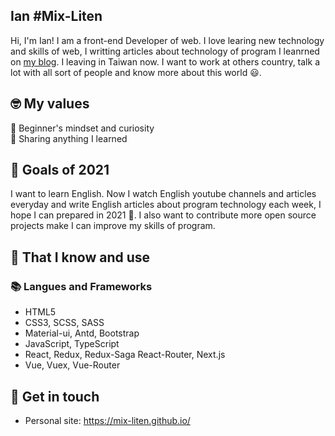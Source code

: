 <!--
  ## <img width="50px" src="https://raw.githubusercontent.com/ms314006/ms314006/basic/resource/gqsm.png" /> Ian #Mix-Liten
-->

## Ian #Mix-Liten

Hi, I'm Ian! I am a front-end Developer of web. I love learing new technology and skills of web, I writting articles about technology of program I leanrned on [my blog](https://mix-liten.github.io/). I leaving in Taiwan now. I want to work at others country, talk a lot with all sort of people and know more about this world 😃.

## 🤓 My values
🍏 Beginner's mindset and curiosity<br>
🙌 Sharing anything I learned<br>

## 🔭 Goals of 2021

I want to learn English. Now I watch English youtube channels and articles everyday and write English articles about program technology each week, I hope I can prepared in 2021 💪. I also want to contribute more open source projects make I can improve my skills of program.

## 🧠 That I know and use
### 📚 Langues and Frameworks
- HTML5
- CSS3, SCSS, SASS
- Material-ui, Antd, Bootstrap
- JavaScript, TypeScript
- React, Redux, Redux-Saga React-Router, Next.js
- Vue, Vuex, Vue-Router
<!-- - Jest, Enzyme, React-Testing-Library, Vue-Testing-Library -->
<!-- 
## 💡 Projects
- [Team of Pokemon](https://ms314006.github.io/team-of-pokemon/dist/)
- [Hangman](https://ms314006.github.io/hangman/dist/)
- [90 secconds game - A yellow duck](https://ms314006.github.io/90_secGame-with-React/dist/)
- [Free cell](https://ms314006.github.io/FreeCell-With-React/dist/index.html)
- [Music player](https://ms314006.github.io/MP3_Player-With-React/dist/) -->

## 🔗 Get in touch
- Personal site: https://mix-liten.github.io/
